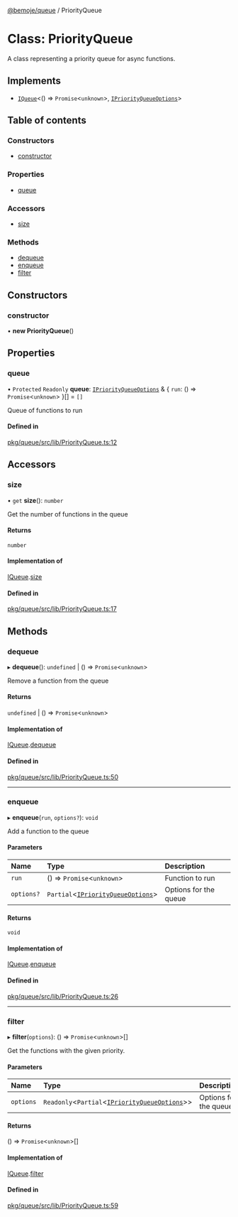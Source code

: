 [@bemoje/queue](https://github.com/bemoje/tsmono/blob/main/docs/md/queue/index.md) / PriorityQueue

# Class: PriorityQueue

A class representing a priority queue for async functions.

## Implements

- [`IQueue`](https://github.com/bemoje/tsmono/blob/main/docs/md/queue/interfaces/IQueue.md)<() => `Promise`<`unknown`\>, [`IPriorityQueueOptions`](https://github.com/bemoje/tsmono/blob/main/docs/md/queue/interfaces/IPriorityQueueOptions.md)\>

## Table of contents

### Constructors

- [constructor](https://github.com/bemoje/tsmono/blob/main/docs/md/queue/classes/PriorityQueue.md#constructor)

### Properties

- [queue](https://github.com/bemoje/tsmono/blob/main/docs/md/queue/classes/PriorityQueue.md#queue)

### Accessors

- [size](https://github.com/bemoje/tsmono/blob/main/docs/md/queue/classes/PriorityQueue.md#size)

### Methods

- [dequeue](https://github.com/bemoje/tsmono/blob/main/docs/md/queue/classes/PriorityQueue.md#dequeue)
- [enqueue](https://github.com/bemoje/tsmono/blob/main/docs/md/queue/classes/PriorityQueue.md#enqueue)
- [filter](https://github.com/bemoje/tsmono/blob/main/docs/md/queue/classes/PriorityQueue.md#filter)

## Constructors

### constructor

• **new PriorityQueue**()

## Properties

### queue

• `Protected` `Readonly` **queue**: [`IPriorityQueueOptions`](https://github.com/bemoje/tsmono/blob/main/docs/md/queue/interfaces/IPriorityQueueOptions.md) & { `run`: () => `Promise`<`unknown`\>  }[] = `[]`

Queue of functions to run

#### Defined in

[pkg/queue/src/lib/PriorityQueue.ts:12](https://github.com/bemoje/tsmono/blob/87185a0/pkg/queue/src/lib/PriorityQueue.ts#L12)

## Accessors

### size

• `get` **size**(): `number`

Get the number of functions in the queue

#### Returns

`number`

#### Implementation of

[IQueue](https://github.com/bemoje/tsmono/blob/main/docs/md/queue/interfaces/IQueue.md).[size](https://github.com/bemoje/tsmono/blob/main/docs/md/queue/interfaces/IQueue.md#size)

#### Defined in

[pkg/queue/src/lib/PriorityQueue.ts:17](https://github.com/bemoje/tsmono/blob/87185a0/pkg/queue/src/lib/PriorityQueue.ts#L17)

## Methods

### dequeue

▸ **dequeue**(): `undefined` \| () => `Promise`<`unknown`\>

Remove a function from the queue

#### Returns

`undefined` \| () => `Promise`<`unknown`\>

#### Implementation of

[IQueue](https://github.com/bemoje/tsmono/blob/main/docs/md/queue/interfaces/IQueue.md).[dequeue](https://github.com/bemoje/tsmono/blob/main/docs/md/queue/interfaces/IQueue.md#dequeue)

#### Defined in

[pkg/queue/src/lib/PriorityQueue.ts:50](https://github.com/bemoje/tsmono/blob/87185a0/pkg/queue/src/lib/PriorityQueue.ts#L50)

___

### enqueue

▸ **enqueue**(`run`, `options?`): `void`

Add a function to the queue

#### Parameters

| Name | Type | Description |
| :------ | :------ | :------ |
| `run` | () => `Promise`<`unknown`\> | Function to run |
| `options?` | `Partial`<[`IPriorityQueueOptions`](https://github.com/bemoje/tsmono/blob/main/docs/md/queue/interfaces/IPriorityQueueOptions.md)\> | Options for the queue |

#### Returns

`void`

#### Implementation of

[IQueue](https://github.com/bemoje/tsmono/blob/main/docs/md/queue/interfaces/IQueue.md).[enqueue](https://github.com/bemoje/tsmono/blob/main/docs/md/queue/interfaces/IQueue.md#enqueue)

#### Defined in

[pkg/queue/src/lib/PriorityQueue.ts:26](https://github.com/bemoje/tsmono/blob/87185a0/pkg/queue/src/lib/PriorityQueue.ts#L26)

___

### filter

▸ **filter**(`options`): () => `Promise`<`unknown`\>[]

Get the functions with the given priority.

#### Parameters

| Name | Type | Description |
| :------ | :------ | :------ |
| `options` | `Readonly`<`Partial`<[`IPriorityQueueOptions`](https://github.com/bemoje/tsmono/blob/main/docs/md/queue/interfaces/IPriorityQueueOptions.md)\>\> | Options for the queue |

#### Returns

() => `Promise`<`unknown`\>[]

#### Implementation of

[IQueue](https://github.com/bemoje/tsmono/blob/main/docs/md/queue/interfaces/IQueue.md).[filter](https://github.com/bemoje/tsmono/blob/main/docs/md/queue/interfaces/IQueue.md#filter)

#### Defined in

[pkg/queue/src/lib/PriorityQueue.ts:59](https://github.com/bemoje/tsmono/blob/87185a0/pkg/queue/src/lib/PriorityQueue.ts#L59)
